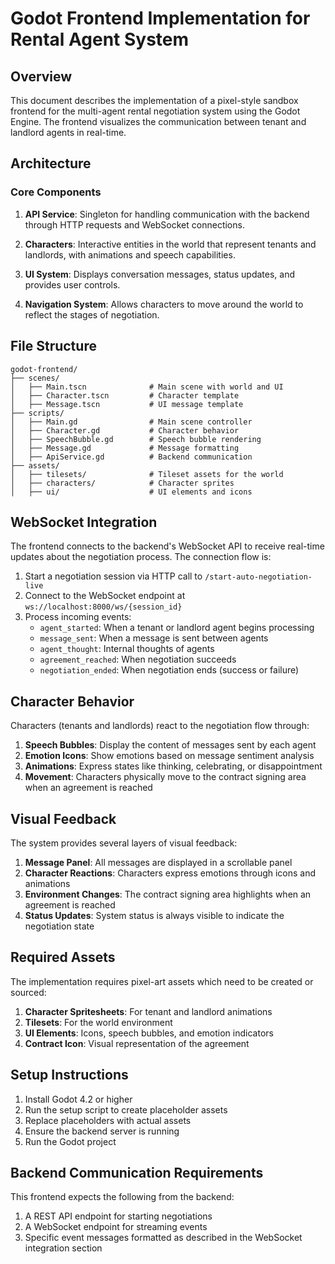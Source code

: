 # Godot Frontend Implementation for Rental Agent System

## Overview

This document describes the implementation of a pixel-style sandbox frontend for the multi-agent rental negotiation system using the Godot Engine. The frontend visualizes the communication between tenant and landlord agents in real-time.

## Architecture

### Core Components

1. **API Service**: Singleton for handling communication with the backend through HTTP requests and WebSocket connections.

2. **Characters**: Interactive entities in the world that represent tenants and landlords, with animations and speech capabilities.

3. **UI System**: Displays conversation messages, status updates, and provides user controls.

4. **Navigation System**: Allows characters to move around the world to reflect the stages of negotiation.

## File Structure

```
godot-frontend/
├── scenes/
│   ├── Main.tscn              # Main scene with world and UI
│   ├── Character.tscn         # Character template
│   ├── Message.tscn           # UI message template
├── scripts/
│   ├── Main.gd                # Main scene controller
│   ├── Character.gd           # Character behavior
│   ├── SpeechBubble.gd        # Speech bubble rendering
│   ├── Message.gd             # Message formatting
│   ├── ApiService.gd          # Backend communication
├── assets/
│   ├── tilesets/              # Tileset assets for the world
│   ├── characters/            # Character sprites
│   ├── ui/                    # UI elements and icons
```

## WebSocket Integration

The frontend connects to the backend's WebSocket API to receive real-time updates about the negotiation process. The connection flow is:

1. Start a negotiation session via HTTP call to `/start-auto-negotiation-live`
2. Connect to the WebSocket endpoint at `ws://localhost:8000/ws/{session_id}`
3. Process incoming events:
   - `agent_started`: When a tenant or landlord agent begins processing
   - `message_sent`: When a message is sent between agents
   - `agent_thought`: Internal thoughts of agents
   - `agreement_reached`: When negotiation succeeds
   - `negotiation_ended`: When negotiation ends (success or failure)

## Character Behavior

Characters (tenants and landlords) react to the negotiation flow through:

1. **Speech Bubbles**: Display the content of messages sent by each agent
2. **Emotion Icons**: Show emotions based on message sentiment analysis
3. **Animations**: Express states like thinking, celebrating, or disappointment
4. **Movement**: Characters physically move to the contract signing area when an agreement is reached

## Visual Feedback

The system provides several layers of visual feedback:

1. **Message Panel**: All messages are displayed in a scrollable panel
2. **Character Reactions**: Characters express emotions through icons and animations
3. **Environment Changes**: The contract signing area highlights when an agreement is reached
4. **Status Updates**: System status is always visible to indicate the negotiation state

## Required Assets

The implementation requires pixel-art assets which need to be created or sourced:

1. **Character Spritesheets**: For tenant and landlord animations
2. **Tilesets**: For the world environment
3. **UI Elements**: Icons, speech bubbles, and emotion indicators
4. **Contract Icon**: Visual representation of the agreement

## Setup Instructions

1. Install Godot 4.2 or higher
2. Run the setup script to create placeholder assets
3. Replace placeholders with actual assets
4. Ensure the backend server is running
5. Run the Godot project

## Backend Communication Requirements

This frontend expects the following from the backend:

1. A REST API endpoint for starting negotiations
2. A WebSocket endpoint for streaming events
3. Specific event messages formatted as described in the WebSocket integration section
